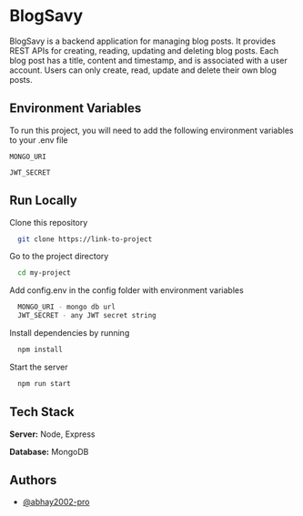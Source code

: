 
# BlogSavy

BlogSavy is a backend application for managing blog posts. It provides REST APIs for creating, reading, updating and deleting blog posts. Each blog post has a title, content and timestamp, and is associated with a user account. Users can only create, read, update and delete their own blog posts.

## Environment Variables

To run this project, you will need to add the following environment variables to your .env file

`MONGO_URI`

`JWT_SECRET`


## Run Locally

Clone this repository

```bash
  git clone https://link-to-project
```

Go to the project directory

```bash
  cd my-project
```

Add config.env in the config folder with environment variables
```bash
  MONGO_URI - mongo db url
  JWT_SECRET - any JWT secret string
```

Install dependencies by running

```bash
  npm install
```

Start the server

```bash
  npm run start
```


## Tech Stack

**Server:** Node, Express

**Database:** MongoDB

## Authors

- [@abhay2002-pro](https://github.com/abhay2002-pro)

